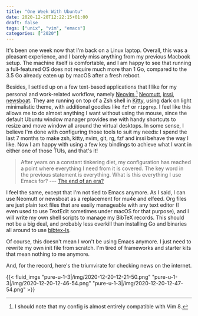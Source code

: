 ```yaml
---
title: "One Week With Ubuntu"
date: 2020-12-20T12:22:15+01:00
draft: false
tags: ["unix", "vim", "emacs"]
categories: ["2020"]
---
```


It's been one week now that I'm back on a Linux laptop. Overall, this was a pleasant experience, and I barely miss anything from my previous Macbook setup. The machine itself is comfortable, and I am happy to see that running a full-featured OS does not require much more than 1 Go, compared to the 3.5 Go already eaten up by macOS after a fresh reboot.

Besides, I settled up on a few text-based applications that I like for my personal and work-related workflow, namely [Neovim](https://neovim.io/),[^¹] [Neomutt](https://neomutt.org/), [irssi](https://irssi.org/), [newsboat](https://newsboat.org/). They are running on top of a Zsh shell in [Kitty](https://sw.kovidgoyal.net/kitty/), using dark on light minimalistic theme, with additional goodies like `fzf` or `ripgrep`. I feel like this allows me to do almost anything I want without using the mouse, since the default Ubuntu window manager provides me with handy shortcuts to resize and move window all around the virtual desktops. In some sense, I believe I'm done with configuring those tools to suit my needs: I spend the last 7 months to make zsh, kitty, nvim, git, rg, fzf and irssi behave the way I like. Now I am happy with using a few key bindings to achieve what I want in either one of those TUIs, and that's it!

> After years on a constant tinkering diet, my configuration has reached a point where everything I need from it is covered. The key word in the previous statement is everything. What is this everything I use Emacs for? --- [The end of an era?](https://www.manueluberti.eu/emacs/2020/09/08/end-of-era/)

I feel the same, except that I'm not tied to Emacs anymore. As I said, I can use Neomutt or newsboat as a replacement for mu4e and elfeed. Org files are just plain text files that are easily manageable with any text editor (I even used to use TextEdit sometimes under macOS for that purpose), and I will write my own shell scripts to manage my BibTeX records. This should not be a big deal, and probably less overkill than installing Go and binaries all around to use [bibtex-ls](https://github.com/msprev/fzf-bibtex).

Of course, this doesn't mean I won't be using Emacs anymore. I just need to rewrite my own init file from scratch. I'm tired of frameworks and starter kits that mean nothing to me anymore.

And, for the record, here's the triumvirate for checking news on the internet.

{{< fluid_imgs
"pure-u-1-3|/img/2020-12-20-12-21-50.png"
"pure-u-1-3|/img/2020-12-20-12-46-54.png"
"pure-u-1-3|/img/2020-12-20-12-47-54.png" >}}


[^¹]: I should note that my config is almost entirely compatible with Vim 8.
